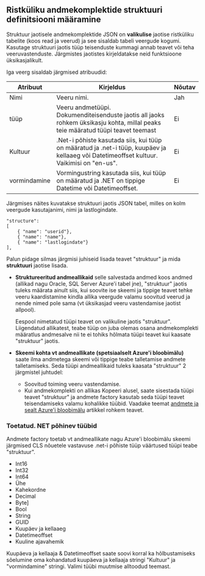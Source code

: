 ## <a name="specifying-structure-definition-for-rectangular-datasets"></a>Ristküliku andmekomplektide struktuuri definitsiooni määramine
Struktuur jaotisele andmekomplektide JSON on **valikulise** jaotise ristküliku tabelite (koos read ja veerud) ja see sisaldab tabeli veergude kogumi. Kasutage struktuuri jaotis tüüp teisenduste kummagi annab teavet või teha veeruvastenduste. Järgmistes jaotistes kirjeldatakse neid funktsioone üksikasjalikult. 

Iga veerg sisaldab järgmised atribuudid:

| Atribuut | Kirjeldus | Nõutav |
| -------- | ----------- | -------- |
| Nimi | Veeru nimi. | Jah |
| tüüp | Veeru andmetüüpi. Dokumenditeisenduste jaotis all jaoks rohkem üksikasju kohta, millal peaks teie määratud tüüpi teavet teemast | Ei |
| Kultuur | .Net-i põhiste kasutada siis, kui tüüp on määratud ja .net-i tüüp, kuupäev ja kellaaeg või Datetimeoffset kultuur. Vaikimisi on "en-us".  | Ei |
| vormindamine | Vormingustring kasutada siis, kui tüüp on määratud ja .NET on tippige Datetime või Datetimeoffset. | Ei |

Järgmises näites kuvatakse struktuuri jaotis JSON tabel, milles on kolm veergude kasutajanimi, nimi ja lastlogindate.

    "structure": 
    [
        { "name": "userid"},
        { "name": "name"},
        { "name": "lastlogindate"}
    ],

Palun pidage silmas järgmisi juhiseid lisada teavet "struktuur" ja mida **struktuuri** jaotise lisada.

- **Struktureeritud andmeallikaid** selle salvestada andmed koos andmed (allikad nagu Oracle, SQL Server Azure'i tabel jne), "struktuur" jaotis tuleks määrata ainult siis, kui soovite ise skeemi ja tippige teavet tehke veeru kaardistamine kindla allika veergude valamu soovitud veerud ja nende nimed pole sama (vt üksikasjad veeru vastendamise jaotist allpool). 

    Eespool nimetatud tüüpi teavet on valikuline jaotis "struktuur". Liigendatud allikatest, teabe tüüp on juba olemas osana andmekomplekti määratlus andmesalve nii te ei tohiks hõlmata tüüpi teavet kui kaasate "struktuur" jaotis.
- **Skeemi kohta vt andmeallikate (spetsiaalselt Azure'i bloobimälu)** saate ilma andmetega skeemi või tippige teabe talletamise andmete talletamiseks. Seda tüüpi andmeallikaid tuleks kaasata "struktuur" 2 järgmistel juhtudel:
    - Soovitud toiming veeru vastendamise.
    - Kui andmekomplekti on allikas Kopeeri alusel, saate sisestada tüüpi teavet "struktuur" ja andmete factory kasutab seda tüüpi teavet teisendamiseks valamu kohalikke tüübid. Vaadake teemat [andmete ja sealt Azure'i bloobimälu](../articles/data-factory/data-factory-azure-blob-connector.md) artikkel rohkem teavet.

### <a name="supported-net-based-types"></a>Toetatud. NET põhinev tüübid 
Andmete factory toetab vt andmeallikate nagu Azure'i bloobimälu skeemi järgmised CLS nõuetele vastavuse .net-i põhiste tüüp väärtused tüüpi teabe "struktuur".

- Int16
- Int32 
- Int64
- Ühe
- Kahekordne
- Decimal
- Byte]
- Bool
- String 
- GUID
- Kuupäev ja kellaaeg
- Datetimeoffset
- Kuuline ajavahemik 

Kuupäeva ja kellaaja & Datetimeoffset saate soovi korral ka hõlbustamiseks sõelumine oma kohandatud kuupäeva ja kellaaja stringi "Kultuur" ja "vormindamine" stringi. Valimi tüübi muutmise alltoodud teemast.

